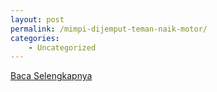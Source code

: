 ```yaml
---
layout: post
permalink: /mimpi-dijemput-teman-naik-motor/
categories:
    - Uncategorized
---
```


[Baca Selengkapnya](/08)
